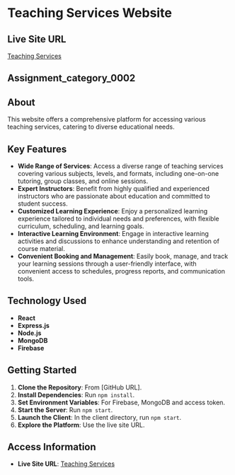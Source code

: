 # Teaching Services Website

## Live Site URL
[Teaching Services](https://b9-assignment11-client.web.app)

## Assignment_category_0002

## About
This website offers a comprehensive platform for accessing various teaching services, catering to diverse educational needs.

## Key Features
- **Wide Range of Services**: Access a diverse range of teaching services covering various subjects, levels, and formats, including one-on-one tutoring, group classes, and online sessions.
- **Expert Instructors**: Benefit from highly qualified and experienced instructors who are passionate about education and committed to student success.
- **Customized Learning Experience**: Enjoy a personalized learning experience tailored to individual needs and preferences, with flexible curriculum, scheduling, and learning goals.
- **Interactive Learning Environment**: Engage in interactive learning activities and discussions to enhance understanding and retention of course material.
- **Convenient Booking and Management**: Easily book, manage, and track your learning sessions through a user-friendly interface, with convenient access to schedules, progress reports, and communication tools.
  
## Technology Used
- **React**
- **Express.js**
- **Node.js**
- **MongoDB**
- **Firebase**

## Getting Started
1. **Clone the Repository**: From [GitHub URL].
2. **Install Dependencies**: Run `npm install`.
3. **Set Environment Variables**: For Firebase, MongoDB and access token.
4. **Start the Server**: Run `npm start`.
6. **Launch the Client**: In the client directory, run `npm start`.
7. **Explore the Platform**: Use the live site URL.

   
## Access Information
- **Live Site URL**: [Teaching Services](https://b9-assignment11-client.web.app)
